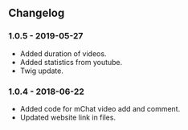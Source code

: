 ## Changelog

### 1.0.5 - 2019-05-27

- Added duration of videos.
- Added statistics from youtube.
- Twig update.

### 1.0.4 - 2018-06-22

- Added code for mChat video add and comment.
- Updated website link in files.
